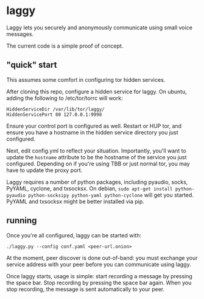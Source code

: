 # laggy

Laggy lets you securely and anonymously communicate using small voice messages.

The current code is a simple proof of concept.

## "quick" start

This assumes some comfort in configuring tor hidden services.

After cloning this repo, configure a hidden service for laggy. On ubuntu, adding the following to /etc/tor/torrc will work:

    HiddenServiceDir /var/lib/tor/laggy/
    HiddenServicePort 80 127.0.0.1:9998

Ensure your control port is configured as well. Restart or HUP tor, and ensure you have a hostname in the hidden service directory you just configured.

Next, edit config.yml to reflect your situation. Importantly, you'll want to update the `hostname` attribute to be the hostname of the service you just configured. Depending on if you're using TBB or just normal tor, you may have to update the proxy port.

Laggy requires a number of python packages, including pyaudio, socks, PyYAML, cyclone, and txsocksx. On debian, `sudo apt-get install python-pyaudio python-socksipy python-yaml python-cyclone` will get you started. PyYAML and txsocksx might be better installed via pip.

## running

Once you're all configured, laggy can be started with:

    ./laggy.py --config conf.yaml <peer-url.onion>

At the moment, peer discover is done out-of-band: you must exchange your service address with your peer before you can communicate using laggy.

Once laggy starts, usage is simple: start recording a message by pressing the space bar. Stop recording by pressing the space bar again. When you stop recording, the message is sent automatically to your peer.
